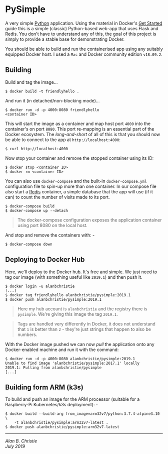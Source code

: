 # PySimple
A very simple [Python] application. Using the material in Docker's
[Get Started] guide this is a simple (classic) Python-based web-app
that uses Flask and Redis. You don't have to understand any of this,
the goal of this project is simply to provide a stable base for
demonstrating Docker.

You should be able to build and run the containerised app using
any suitably equipped Docker host. I used a `Mac` and Docker
community edition `v18.09.2`.

## Building
Build and tag the image...

    $ docker build -t friendlyhello .

And run it (in detached/non-blocking mode)...

    $ docker run -d -p 4000:8080 friendlyhello
    <container ID>

This will start the image as a container and map host port `4000` into the
container's on port `8080`. This port re-mapping is an essential part of the
Docker ecosystem. The _long-and-short_ of all of this is that you should now
be able to connect to the app at `http://localhost:4000`:

    $ curl http://localhost:4000
    
Now stop your container and remove the stopped container using its ID:

    $ docker stop <container ID>
    $ docker rm <container ID>

You can also use `docker-compose` and the built-in `docker-compose.yml`
configuration file to spin-up more than one container. In our compose
file also start a [Redis] container, a simple database that the app will
use (if it can) to count the number of visits made to its port.

    $ docker-compose build
    $ docker-compose up --detach

>   The docker-compose configuration exposes the application container
    using port 8080 on the local host.

And stop and remove the containers with: -

    $ docker-compose down
     
## Deploying to Docker Hub
Here, we'll deploy to the Docker hub. It's free and simple. We just need to
tag our image (with something useful like `2019.1`) and then push it.

    $ docker login -u alanbchristie
    [...]
    $ docker tag friendlyhello alanbchristie/pysimple:2019.1
    $ docker push alanbchristie/pysimple:2019.1

>   Here my hub account is `alanbchristie` and the registry there
    is `pysimple`. We're giving this image the tag `2019.1`.
    
>   Tags are handled very differently in Docker, it does not understand
    that `1` is better than `2` - they're just strings that happen to
    also be numbers.

With the Docker image pushed we can now _pull_ the application onto any
Docker-enabled machine and run it with the command:

    $ docker run -d -p 4000:8080 alanbchristie/pysimple:2019.1
    Unable to find image 'alanbchristie/pysimple:2017.1' locally
    2019.1: Pulling from alanbchristie/pysimple
    [...]

## Building form ARM (k3s)
To build and push an image for the ARM processor (suitable for a Raspberry-Pi
Kubernetes/k3s deployment): -

    $ docker build --build-arg from_image=arm32v7/python:3.7.4-alpine3.10 \
        -t alanbchristie/pysimple:arm32v7-latest .
    $ docker push alanbchristie/pysimple:arm32v7-latest

---

_Alan B. Christie_  
_July 2019_  

[Get Started]: https://docs.docker.com/get-started/part2/
[Python]: https://www.python.org
[Redis]: https://redis.io
